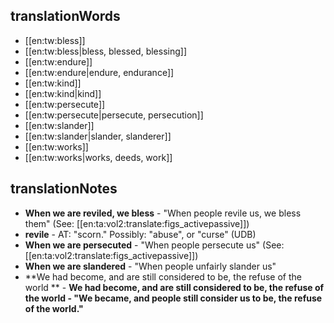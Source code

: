 ## translationWords

* [[en:tw:bless]]
* [[en:tw:bless|bless, blessed, blessing]]
* [[en:tw:endure]]
* [[en:tw:endure|endure, endurance]]
* [[en:tw:kind]]
* [[en:tw:kind|kind]]
* [[en:tw:persecute]]
* [[en:tw:persecute|persecute, persecution]]
* [[en:tw:slander]]
* [[en:tw:slander|slander, slanderer]]
* [[en:tw:works]]
* [[en:tw:works|works, deeds, work]]

## translationNotes

* **When we are reviled, we bless** - "When people revile us, we bless them" (See: [[en:ta:vol2:translate:figs_activepassive]])
* **revile** - AT: "scorn."  Possibly: "abuse", or "curse" (UDB)
* **When we are persecuted** - "When people persecute us" (See: [[en:ta:vol2:translate:figs_activepassive]])
* **When we are slandered** - "When people unfairly slander us"
* **We had become, and are still considered to be, the refuse of the world ** - <b>We had become, and are still considered to be, the refuse of the world <b>- "We became, and people still consider us to be, the refuse of the world."
